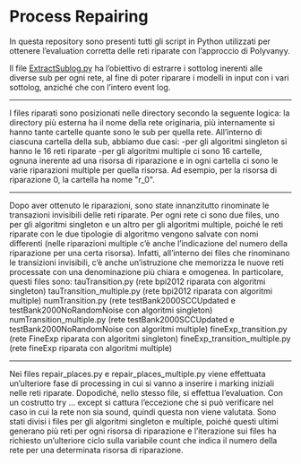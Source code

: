 # Process Repairing

In questa repository sono presenti tutti gli script in Python utilizzati per ottenere l’evaluation corretta delle reti riparate con l’approccio di Polyvanyy.

Il file [ExtractSublog.py](http://ExtractSublog.py) ha l’obiettivo di estrarre i sottolog inerenti alle diverse sub per ogni rete, al fine di poter riparare i modelli in input con i vari sottolog, anziché che con l’intero event log.

---

I files riparati sono posizionati nelle directory secondo la seguente logica: la directory più esterna ha il nome della rete originaria, più internamente si hanno tante cartelle quante sono le sub per quella rete. All’interno di ciascuna cartella della sub, abbiamo due casi:
-per gli algoritmi singleton si hanno le 16 reti riparate
-per gli algoritmi multiple ci sono 16 cartelle, ognuna inerente ad una risorsa di riparazione e in ogni cartella ci sono le varie riparazioni multiple per quella risorsa. Ad esempio, per la risorsa di riparazione 0, la cartella ha nome "r_0".

---

Dopo aver ottenuto le riparazioni, sono state innanzitutto rinominate le transazioni invisibili delle reti riparate. Per ogni rete ci sono due files, uno per gli algoritmi singleton e un altro per gli algoritmi multiple, poiché le reti riparate con le due tipologie di algoritmo vengono salvate con nomi differenti (nelle riparazioni multiple c’è anche l’indicazione del numero della riparazione per una certa risorsa). Infatti, all’interno dei files che rinominano le transizioni invisibili, c’è anche un’istruzione che memorizza le nuove reti processate con una denominazione più chiara e omogenea. In particolare, questi files sono: 
tauTransition.py (rete bpi2012 riparata con algoritmi singleton)
tauTransition_multiple.py (rete bpi2012 riparata con algoritmi multiple)
numTransition.py (rete testBank2000SCCUpdated e testBank2000NoRandomNoise con algoritmi singleton)
numTransition_multiple.py (rete testBank2000SCCUpdated  e testBank2000NoRandomNoise con algoritmi multiple)
fineExp_transition.py (rete FineExp riparata con algoritmi singleton)
fineExp_transition_multiple.py (rete fineExp riparata con algoritmi multiple)

---

Nei files repair_places.py e repair_places_multiple.py viene effettuata un’ulteriore fase di processing in cui si vanno a inserire i marking iniziali nelle reti riparate. Dopodiché, nello stesso file, si effettua l’evaluation. Con un costrutto try … except si cattura l’eccezione che si può verificare nel caso in cui la rete non sia sound, quindi questa non viene valutata. 
Sono stati divisi i files per gli algoritmi singleton e multiple, poiché questi ultimi generano più reti per ogni risorsa di riparazione e l’iterazione sui files ha richiesto un’ulteriore ciclo sulla variabile count che indica il numero della rete per una determinata risorsa di riparazione.
